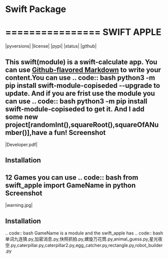 # Swift Package
================
SWIFT APPLE
================

|pyversions| |license| |pypi| |status| |github|

This swift(module) is a swift-calculate app. You can use
[Github-flavored Markdown](https://guides.github.com/features/mastering-markdown/)
to write your content.You can use 
   .. code:: bash
      python3 -m pip install swift-module-copiseded --upgrade
to update.
And if you are frist use the module you can use 
   .. code:: bash
      python3 -m pip install swift-module-copiseded
to get it.
And I add some new project[randomInt(),squareRoot(),squareOfANumber()],have a fun!
Screenshot 
---------------
|Developer.pdf|

Installation
---------------
12 Games
you can use
  .. code:: bash
     from swift_apple import GameName
in python
Screenshot 
---------------
|warning.jpg|

Installation
---------------
  .. code:: bash
     GameName is a module 
and the swift_apple has
  .. code:: bash
     单词九连猜.py,加密消息.py,快照抓拍.py,螺旋万花筒.py,animal_guess.py,星光夜空.py,caterpillar.py,caterpillar2.py,egg_catcher.py,rectangle.py,robot_builder.py
